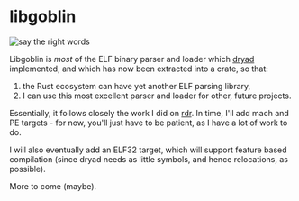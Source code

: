 # libgoblin

![say the right words](https://s-media-cache-ak0.pinimg.com/736x/1b/6a/aa/1b6aaa2bae005e2fed84b1a7c32ecb1b.jpg)

Libgoblin is _most_ of the ELF binary parser and loader which [dryad](http://github.com/m4b) implemented, and which has now been extracted into a crate, so that:

1. the Rust ecosystem can have yet another ELF parsing library,
2. I can use this most excellent parser and loader for other, future projects.

Essentially, it follows closely the work I did on [rdr](http://github.com/m4b/rdr).  In time, I'll add mach and PE targets - for now, you'll just have to be patient, as I have a lot of work to do.

I will also eventually add an ELF32 target, which will support feature based compilation (since dryad needs as little symbols, and hence relocations, as possible).

More to come (maybe).
